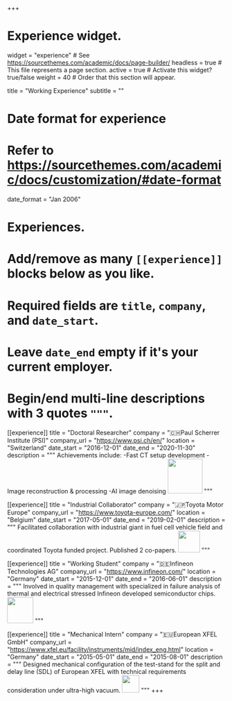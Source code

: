 +++
# Experience widget.
widget = "experience"  # See https://sourcethemes.com/academic/docs/page-builder/
headless = true  # This file represents a page section.
active = true  # Activate this widget? true/false
weight = 40  # Order that this section will appear.

title = "Working Experience"
subtitle = ""

# Date format for experience
#   Refer to https://sourcethemes.com/academic/docs/customization/#date-format
date_format = "Jan 2006"

# Experiences.
#   Add/remove as many `[[experience]]` blocks below as you like.
#   Required fields are `title`, `company`, and `date_start`.
#   Leave `date_end` empty if it's your current employer.
#   Begin/end multi-line descriptions with 3 quotes `"""`.
[[experience]]
  title = "Doctoral Researcher"
  company = "🇨🇭Paul Scherrer Institute (PSI)"
  company_url = "https://www.psi.ch/en/"
  location = "Switzerland"
  date_start = "2016-12-01"
  date_end = "2020-11-30"
  description = """
  Achievements include:
  -Fast CT setup development
  -Image reconstruction & processing
  -AI image denoising
  <img src="http://tiger.web.psi.ch/PSI-Logo_narrow.jpg" width="80">
  """

[[experience]]
  title = "Industrial Collaborator"
  company = "🇯🇵Toyota Motor Europe"
  company_url = "https://www.toyota-europe.com/"
  location = "Belgium"
  date_start = "2017-05-01"
  date_end = "2019-02-01"
  description = """
  Facilitated collaboration with industrial giant in fuel cell vehicle field and coordinated Toyota funded project. Published 2 co-papers.
  <img src="https://tammauto.com/wp-content/uploads/2017/11/toyota.png" width="50">
  """

[[experience]]
  title = "Working Student"
  company = "🇩🇪Infineon Technologies AG"
  company_url = "https://www.infineon.com/"
  location = "Germany"
  date_start = "2015-12-01"
  date_end = "2016-06-01"
  description = """
  Involved in quality management with specialized in failure analysis of thermal and electrical stressed Infineon developed semiconductor chips.
  <img src="https://upload.wikimedia.org/wikipedia/commons/thumb/b/bb/Infineon-Logo.svg/2000px-Infineon-Logo.svg.png" width="60">
  """

[[experience]]
  title = "Mechanical Intern"
  company = "🇪🇺European XFEL GmbH"
  company_url = "https://www.xfel.eu/facility/instruments/mid/index_eng.html"
  location = "Germany"
  date_start = "2015-05-01"
  date_end = "2015-08-01"
  description = """
  Designed mechanical configuration of the test-stand for the split and delay line (SDL) of European XFEL with technical requirements consideration under ultra-high vacuum.
  <img src="http://www.eso.org/public/archives/logos/screen/xfel.jpg" width="40">
  """
+++
